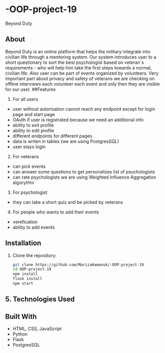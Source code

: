 # -OOP-project-19 
Beyond Duty
## About
Beyond Duty is an online platform that helps the military integrate into civilian life through a mentoring system. Our system introduces user to a short questionary to sort the best psychologist based on veteran`s requirements - who will help him take the first steps towards a normal, civilian life. Also user can be part of events organized by volunteers. Very important part about privacy and safety of veterans we are checking on offline interviews each volunteer each  event and only then they are visible for our user.
##Features
1. For all users
- user without autorisation cannot reach any endpoint except for login page and start page
- OAuth if user is registrated because we need an additional info
- ability to exit profile
- ability to edit profile
- different endpoints for different pages
- data is writen in tables (we are using PostgresSQL)
- user stays login
2. For veterans
- can pick events
- can answer some questions to get personalizes list of psuchologists
- can rate psychologists we are using Weighted Influence Aggregation algorythm
3. For psychologist
- they can take a short quiz and be picked by veterans
4. For people who wants to add their events
- verefication
- ability to add events
## Installation
1. Clone the repository:
   ```bash
   git clone https://github.com/MariiaHamanuk/-OOP-project-19
   cd OOP-project-19
   npm install
   flask install
   npm start
## 5. Technologies Used

## Built With
- HTML, CSS, JavaScript
- Python
- Flask
- PostgresSQL
